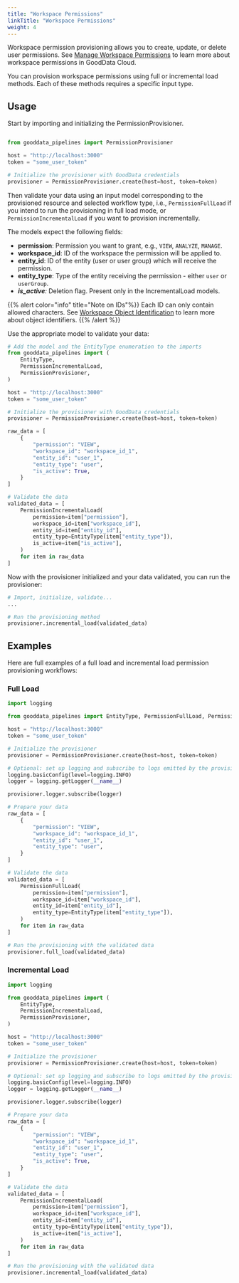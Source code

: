 ```yaml
---
title: "Workspace Permissions"
linkTitle: "Workspace Permissions"
weight: 4
---
```


Workspace permission provisioning allows you to create, update, or delete user permissions. See [Manage Workspace Permissions](https://www.gooddata.com/docs/cloud/manage-organization/manage-permissions/set-permissions-for-workspace/) to learn more about workspace permissions in GoodData Cloud.

You can provision workspace permissions using full or incremental load methods. Each of these methods requires a specific input type.

## Usage

Start by importing and initializing the PermissionProvisioner.

```python

from gooddata_pipelines import PermissionProvisioner

host = "http://localhost:3000"
token = "some_user_token"

# Initialize the provisioner with GoodData credentials
provisioner = PermissionProvisioner.create(host=host, token=token)

```


Then validate your data using an input model corresponding to the provisioned resource and selected workflow type, i.e., `PermissionFullLoad` if you intend to run the provisioning in full load mode, or `PermissionIncrementalLoad` if you want to provision incrementally.

The models expect the following fields:
- **permission**: Permission you want to grant, e.g., `VIEW`, `ANALYZE`, `MANAGE`.
- **workspace_id**: ID of the workspace the permission will be applied to.
- **entity_id**: ID of the entity (user or user group) which will receive the permission.
- **entity_type**: Type of the entity receiving the permission - either `user` or `userGroup`.
- _**is_active**:_ Deletion flag. Present only in the IncrementalLoad models.

{{% alert color="info" title="Note on IDs"%}}
Each ID can only contain allowed characters. See [Workspace Object Identification](https://www.gooddata.com/docs/cloud/create-workspaces/objects-identification/) to learn more about object identifiers.
{{% /alert %}}

Use the appropriate model to validate your data:

```python
# Add the model and the EntityType enumeration to the imports
from gooddata_pipelines import (
    EntityType,
    PermissionIncrementalLoad,
    PermissionProvisioner,
)

host = "http://localhost:3000"
token = "some_user_token"

# Initialize the provisioner with GoodData credentials
provisioner = PermissionProvisioner.create(host=host, token=token)

raw_data = [
    {
        "permission": "VIEW",
        "workspace_id": "workspace_id_1",
        "entity_id": "user_1",
        "entity_type": "user",
        "is_active": True,
    }
]

# Validate the data
validated_data = [
    PermissionIncrementalLoad(
        permission=item["permission"],
        workspace_id=item["workspace_id"],
        entity_id=item["entity_id"],
        entity_type=EntityType(item["entity_type"]),
        is_active=item["is_active"],
    )
    for item in raw_data
]

```

Now with the provisioner initialized and your data validated, you can run the provisioner:

```python
# Import, initialize, validate...
...

# Run the provisioning method
provisioner.incremental_load(validated_data)

```

## Examples

Here are full examples of a full load and incremental load permission provisioning workflows:

### Full Load

```python
import logging

from gooddata_pipelines import EntityType, PermissionFullLoad, PermissionProvisioner

host = "http://localhost:3000"
token = "some_user_token"

# Initialize the provisioner
provisioner = PermissionProvisioner.create(host=host, token=token)

# Optional: set up logging and subscribe to logs emitted by the provisioner
logging.basicConfig(level=logging.INFO)
logger = logging.getLogger(__name__)

provisioner.logger.subscribe(logger)

# Prepare your data
raw_data = [
    {
        "permission": "VIEW",
        "workspace_id": "workspace_id_1",
        "entity_id": "user_1",
        "entity_type": "user",
    }
]

# Validate the data
validated_data = [
    PermissionFullLoad(
        permission=item["permission"],
        workspace_id=item["workspace_id"],
        entity_id=item["entity_id"],
        entity_type=EntityType(item["entity_type"]),
    )
    for item in raw_data
]

# Run the provisioning with the validated data
provisioner.full_load(validated_data)

```


### Incremental Load

```python
import logging

from gooddata_pipelines import (
    EntityType,
    PermissionIncrementalLoad,
    PermissionProvisioner,
)

host = "http://localhost:3000"
token = "some_user_token"

# Initialize the provisioner
provisioner = PermissionProvisioner.create(host=host, token=token)

# Optional: set up logging and subscribe to logs emitted by the provisioner
logging.basicConfig(level=logging.INFO)
logger = logging.getLogger(__name__)

provisioner.logger.subscribe(logger)

# Prepare your data
raw_data = [
    {
        "permission": "VIEW",
        "workspace_id": "workspace_id_1",
        "entity_id": "user_1",
        "entity_type": "user",
        "is_active": True,
    }
]

# Validate the data
validated_data = [
    PermissionIncrementalLoad(
        permission=item["permission"],
        workspace_id=item["workspace_id"],
        entity_id=item["entity_id"],
        entity_type=EntityType(item["entity_type"]),
        is_active=item["is_active"],
    )
    for item in raw_data
]

# Run the provisioning with the validated data
provisioner.incremental_load(validated_data)

```
